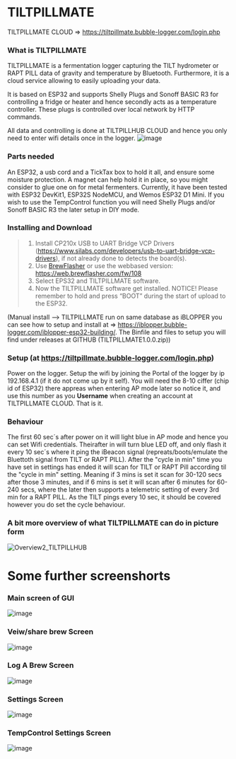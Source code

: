 # TILTPILLMATE
TILTPILLMATE CLOUD => https://tiltpillmate.bubble-logger.com/login.php

### What is TILTPILLMATE
TILTPILLMATE is a fermentation logger capturing the TILT hydrometer or RAPT PILL data of gravity and temperature by Bluetooth. Furthermore, it is a cloud service allowing to easily uploading your data.

It is based on ESP32 and supports Shelly Plugs and Sonoff BASIC R3 for controlling a fridge or heater and hence secondly acts as a temperature controller. These plugs is controlled over local network by HTTP commands.

All data and controlling is done at TILTPILLHUB CLOUD and hence you only need to enter wifi details once in the logger.
![image](https://user-images.githubusercontent.com/16992918/216826960-47a5f6e0-37d9-4002-8dcd-6df2f6ae6f54.png)


### Parts needed
An ESP32, a usb cord and a TickTax box to hold it all, and ensure some moisture protection. A magnet can help hold it in place, so you might consider to glue one on for metal fermenters. Currently, it have been tested with ESP32 DevKit1, ESP32S NodeMCU, and Wemos ESP32 D1 Mini. If you wish to use the TempControl function you will need Shelly Plugs and/or Sonoff BASIC R3 the later setup in DIY mode.

### Installing and Download

> 1. Install  CP210x USB to UART Bridge VCP Drivers (https://www.silabs.com/developers/usb-to-uart-bridge-vcp-drivers), if not already done to detects the board(s).
> 2. Use [BrewFlasher](https://www.brewflasher.com/) or use the webbased version: https://web.brewflasher.com/fw/108
> 3. Select EPS32 and TILTPILLMATE software.
> 4. Now the TILTPILLMATE software get installed.
NOTICE! Please remember to hold and press “BOOT” during the start of upload to the ESP32.

(Manual install --> TILTPILLMATE run on same database as iBLOPPER you can see how to setup and install at => https://iblopper.bubble-logger.com/iblopper-esp32-building/. The Binfile and files to setup you will find under releases at GITHUB (TILTPILLMATE1.0.0.zip))

### Setup (at https://tiltpillmate.bubble-logger.com/login.php)
Power on the logger. Setup the wifi by joining the Portal of the logger by ip 192.168.4.1 (if it do not come up by it self). You will need the 8-10 ciffer (chip id of ESP32) there appreas when entering AP mode later so notice it, and use this number as you __Username__ when creating an account at TILTPILLMATE CLOUD. That is it. 


### Behaviour
The first 60 sec´s after power on it will light blue in AP mode and hence you can set Wifi credentials. Theirafter in will turn blue LED off, and only flash it every 10 sec´s where it ping the iBeacon signal (repreats/boots/emulate the Bluettoth signal from TILT or RAPT PILL). After the "cycle in min" time you have set in settings has ended it will scan for TILT or RAPT Pill according til the "cycle in min" setting. Meaning if 3 mins is set it scan for 30-120 secs after those 3 minutes, and if 6 mins is set it will scan after 6 minutes for 60-240 secs, where the later then supports a telemetric setting of every 3rd min for a RAPT PILL. As the TILT pings every 10 sec, it should be covered however you do set the cycle behaviour.


### A bit more overview of what TILTPILLMATE can do in picture form
![Overview2_TILTPILLHUB](https://user-images.githubusercontent.com/16992918/216809167-89c934cf-1837-4fd4-93a8-f659680b4091.png)

# Some further screenshorts 

### Main screen of GUI
![image](https://user-images.githubusercontent.com/16992918/216828058-57cb327c-d982-487b-91ea-8921dd5ec94f.png)



### Veiw/share brew Screen
![image](https://user-images.githubusercontent.com/16992918/216828103-2cee8475-b06a-4e3f-a93e-9c2936666bc2.png)




### Log A Brew Screen
![image](https://user-images.githubusercontent.com/16992918/216827141-b332b2c2-0c3b-4f27-9847-72126e33657a.png)


### Settings Screen
![image](https://user-images.githubusercontent.com/16992918/216828372-1fc6e4ff-acf3-47ce-8101-bf256755b7b0.png)


### TempControl Settings Screen
![image](https://user-images.githubusercontent.com/16992918/216828412-77f41cb6-89c0-4c72-99f6-639711e25404.png)


